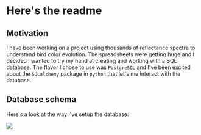 # Here's the readme

## Motivation
I have been working on a project using thousands of reflectance spectra to understand bird color evolution. The spreadsheets were getting huge and I decided I wanted to try my hand at creating and working with a SQL database. The flavor I chose to use was `PostgreSQL` and I've been excited about the `SQLalchemy` package in `python` that let's me interact with the database.

## Database schema
Here's a look at the way I've setup the database:

![](/docs/Screenshot%202024-09-24%20at%208.23.40 AM.png)

